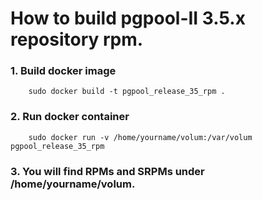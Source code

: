 How to build pgpool-II 3.5.x repository rpm.
==================

### 1. Build docker image

```
	sudo docker build -t pgpool_release_35_rpm .
```

### 2. Run docker container

```
	sudo docker run -v /home/yourname/volum:/var/volum pgpool_release_35_rpm
```
### 3. You will find RPMs and SRPMs under /home/yourname/volum.
